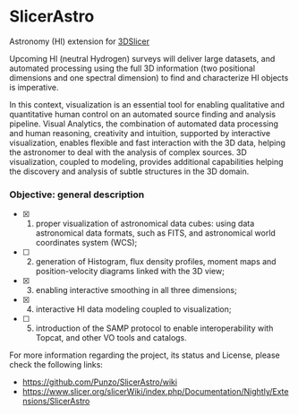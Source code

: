 # SlicerAstro
Astronomy (HI) extension for [3DSlicer](https://www.slicer.org/)

Upcoming HI (neutral Hydrogen) surveys will deliver large datasets, and automated processing using the full 3D information (two positional dimensions and one spectral dimension) to find and characterize HI objects is imperative.

In this context, visualization is an essential tool for enabling qualitative and quantitative human control on an automated source finding and analysis pipeline. Visual Analytics, the combination of automated data processing and human reasoning, creativity and intuition, supported by interactive visualization, enables flexible and fast interaction with the 3D data, helping the astronomer to deal with the analysis of complex sources. 3D visualization, coupled to modeling, provides additional capabilities helping the discovery and analysis of subtle structures in the 3D domain.

### Objective: general description</h3>
* [x] 1) proper visualization of astronomical data cubes: using data astronomical data formats, such as FITS, and astronomical world coordinates system (WCS);
* [ ] 2) generation of Histogram, flux density profiles, moment maps and position-velocity diagrams linked with the 3D view;
* [x] 3) enabling interactive smoothing in all three dimensions;
* [x] 4) interactive HI data modeling coupled to visualization;
* [ ] 5) introduction of the SAMP protocol to enable interoperability with Topcat, and other VO tools and catalogs.


For more information regarding the project, its status and License, please check the following links: 

* https://github.com/Punzo/SlicerAstro/wiki
* https://www.slicer.org/slicerWiki/index.php/Documentation/Nightly/Extensions/SlicerAstro


